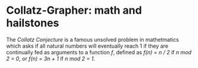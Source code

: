 # Collatz-Grapher: math and hailstones #

The <i>Collatz Conjecture</i> is a famous unsolved problem in mathetmatics which asks if all natural numbers will eventually reach 1 if they are continually fed as arguments to a function <i>f</i>, defined as <i>f(n) = n / 2</i> if <i>n mod 2 = 0</i>, or <i>f(n) = 3n + 1</i> if <i>n mod 2 = 1</i>. 
